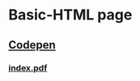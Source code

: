 # Basic-HTML page
## [Codepen](https://codepen.io/indirapriyadarsini-g/pen/qBKNERq)
### [index.pdf](https://github.com/indirapriyadarsini-g/basic-htmlpage/files/9931815/index.pdf)

